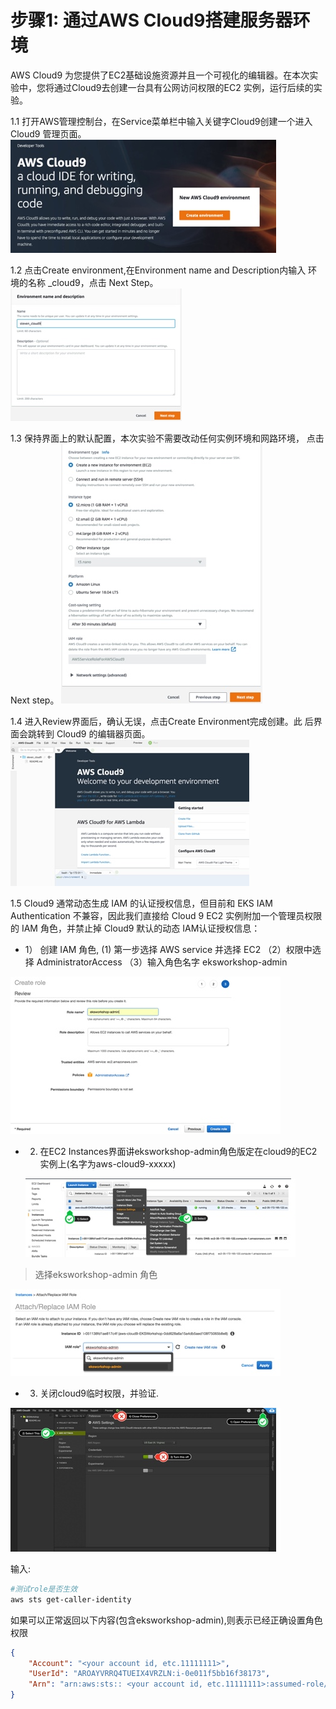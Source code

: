 # 步骤1: 通过AWS Cloud9搭建服务器环境
AWS Cloud9 为您提供了EC2基础设施资源并且一个可视化的编辑器。在本次实验中，您将通过Cloud9去创建一台具有公网访问权限的EC2 实例，运行后续的实验。

1.1 打开AWS管理控制台，在Service菜单栏中输入关键字Cloud9创建一个进入Cloud9 管理页面。
  ![](media/15764751257913/15764752078709.jpg)

1.2 点击Create environment,在Environment name and Description内输入 环境的名称 <username>_cloud9，点击 Next Step。
![](media/15764751257913/15764752501954.jpg)

1.3 保持界面上的默认配置，本次实验不需要改动任何实例环境和网路环境， 点击 Next step。
   ![](media/15764751257913/15764752786196.jpg)

1.4 进入Review界面后，确认无误，点击Create Environment完成创建。此 后界面会跳转到 Cloud9 的编辑器页面。
![](media/15764751257913/15764753072137.jpg)
 
1.5	Cloud9 通常动态生成 IAM 的认证授权信息，但目前和 EKS IAM Authentication 不兼容，因此我们直接给 Cloud 9 EC2 实例附加一个管理员权限的 IAM 角色，并禁止掉 Cloud9 默认的动态 IAM认证授权信息：

* 1）	创建 IAM 角色, (1) 第一步选择 AWS service 并选择 EC2 （2）权限中选择 AdministratorAccess （3）输入角色名字 eksworkshop-admin

![](media/15764751257913/15764753507358.jpg)

* 2)	在EC2 Instances界面讲eksworkshop-admin角色版定在cloud9的EC2实例上(名字为aws-cloud9-xxxxx)

  ![](media/15764751257913/15764753825478.jpg)
>   选择eksworkshop-admin 角色

![](media/15764751257913/15764754031465.jpg)

* 3)	关闭cloud9临时权限，并验证.

![](media/15764751257913/15764754231502.jpg)

输入:

```bash
#测试role是否生效
aws sts get-caller-identity
```
如果可以正常返回以下内容(包含eksworkshop-admin),则表示已经正确设置角色权限
```json
{
    "Account": "<your account id, etc.11111111>", 
    "UserId": "AROAYVRRQ4TUEIX4VRZLN:i-0e011f5bb16f38173", 
    "Arn": "arn:aws:sts:: <your account id, etc.11111111>:assumed-role/eksworkshop-admin/i-0e011f5bb16f38173"
}
```



